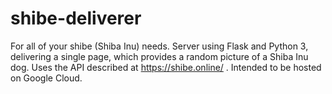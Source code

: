 # shibe-deliverer

For all of your shibe (Shiba Inu) needs. Server using Flask and Python 3, delivering a single page, which provides a random picture of a Shiba Inu dog. Uses the API described at https://shibe.online/ . Intended to be hosted on Google Cloud.